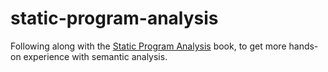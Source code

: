 # static-program-analysis

Following along with the [Static Program Analysis](https://cs.au.dk/~amoeller/spa/spa.pdf) book, to get more hands-on experience with semantic analysis.
